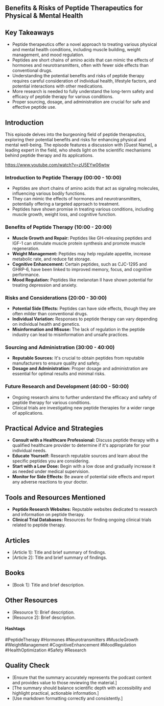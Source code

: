 ## Benefits & Risks of Peptide Therapeutics for Physical & Mental Health

## Key Takeaways
- Peptide therapeutics offer a novel approach to treating various physical and mental health conditions, including muscle building, weight management, and mood regulation.
- Peptides are short chains of amino acids that can mimic the effects of hormones and neurotransmitters, often with fewer side effects than conventional drugs.
- Understanding the potential benefits and risks of peptide therapy requires careful consideration of individual health, lifestyle factors, and potential interactions with other medications.
- More research is needed to fully understand the long-term safety and efficacy of peptide therapy for various conditions.
-  Proper sourcing, dosage, and administration are crucial for safe and effective peptide use.

## Introduction

This episode delves into the burgeoning field of peptide therapeutics, exploring their potential benefits and risks for enhancing physical and mental well-being.  The episode features a discussion with [Guest Name], a leading expert in the field, who sheds light on the scientific mechanisms behind peptide therapy and its applications.

https://www.youtube.com/watch?v=zU5EYw06wtw

### Introduction to Peptide Therapy (00:00 - 10:00)
- Peptides are short chains of amino acids that act as signaling molecules, influencing various bodily functions. 
- They can mimic the effects of hormones and neurotransmitters, potentially offering a targeted approach to treatment.
-  Peptides have shown promise in treating various conditions, including muscle growth, weight loss, and cognitive function.

### Benefits of Peptide Therapy (10:00 - 20:00)
- **Muscle Growth and Repair:** Peptides like GH-releasing peptides and IGF-1 can stimulate muscle protein synthesis and promote muscle regeneration. 
- **Weight Management:** Peptides may help regulate appetite, increase metabolic rate, and reduce fat storage. 
- **Cognitive Enhancement:** Certain peptides, such as CJC-1295 and GHRP-6, have been linked to improved memory, focus, and cognitive performance.
- **Mood Regulation:** Peptides like melanotan II have shown potential for treating depression and anxiety.

### Risks and Considerations (20:00 - 30:00)
- **Potential Side Effects:**  Peptides can have side effects, though they are often milder than conventional drugs. 
- **Individual Variation:**  Responses to peptide therapy can vary depending on individual health and genetics.
- **Misinformation and Misuse:** The lack of regulation in the peptide industry can lead to misinformation and unsafe practices.

### Sourcing and Administration (30:00 - 40:00)
- **Reputable Sources:** It's crucial to obtain peptides from reputable manufacturers to ensure quality and safety.
- **Dosage and Administration:**  Proper dosage and administration are essential for optimal results and minimal risks.

###  Future Research and Development (40:00 - 50:00)
- Ongoing research aims to further understand the efficacy and safety of peptide therapy for various conditions.
-  Clinical trials are investigating new peptide therapies for a wider range of applications.

## Practical Advice and Strategies
- **Consult with a Healthcare Professional:**  Discuss peptide therapy with a qualified healthcare provider to determine if it's appropriate for your individual needs.
- **Educate Yourself:** Research reputable sources and learn about the specific peptides you are considering.
- **Start with a Low Dose:**  Begin with a low dose and gradually increase it as needed under medical supervision.
- **Monitor for Side Effects:**  Be aware of potential side effects and report any adverse reactions to your doctor.

## Tools and Resources Mentioned
- **Peptide Research Websites:** Reputable websites dedicated to research and information on peptide therapy.
- **Clinical Trial Databases:**  Resources for finding ongoing clinical trials related to peptide therapy.

## Articles
- [Article 1]: Title and brief summary of findings.
- [Article 2]: Title and brief summary of findings.

## Books
- [Book 1]: Title and brief description.

## Other Resources
- [Resource 1]: Brief description.
- [Resource 2]: Brief description.

#### Hashtags 
#PeptideTherapy #Hormones #Neurotransmitters #MuscleGrowth #WeightManagement #CognitiveEnhancement #MoodRegulation #HealthOptimization #Safety #Research 

## Quality Check
- [Ensure that the summary accurately represents the podcast content and provides value to those reviewing the material.] 
- [The summary should balance scientific depth with accessibility and highlight practical, actionable information.] 
- [Use markdown formatting correctly and consistently.]
